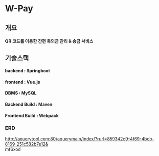 # W-Pay

## 개요
#### QR 코드를 이용한 간편 축의금 관리 & 송금 서비스

## 기술스택
#### backend  : Springboot
#### frontend : Vue.js
#### DBMS : MySQL 
#### Backend Build : Maven
#### Frontend Build : Webpack

### ERD
http://aquerytool.com:80/aquerymain/index/?rurl=859342c9-4f69-4bcb-8169-251c582b7e12&   
mf6xod
